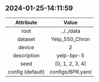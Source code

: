 
## 2024-01-25-14:11:59 


|  Attribute   |   Value   |
| :-------------: | :-----------: |
|  root  |   ../../data    |
|  dataset  |   Yelp_550_Chron    |
|  device  |   2    |
|  description  |   yelp-bpr-5    |
|  seed  |   [0, 1, 2, 3, 4]    |
|  config (default)  |   configs/BPR.yaml    |
